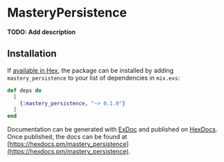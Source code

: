 # MasteryPersistence

**TODO: Add description**

## Installation

If [available in Hex](https://hex.pm/docs/publish), the package can be installed
by adding `mastery_persistence` to your list of dependencies in `mix.exs`:

```elixir
def deps do
  [
    {:mastery_persistence, "~> 0.1.0"}
  ]
end
```

Documentation can be generated with [ExDoc](https://github.com/elixir-lang/ex_doc)
and published on [HexDocs](https://hexdocs.pm). Once published, the docs can
be found at [https://hexdocs.pm/mastery_persistence](https://hexdocs.pm/mastery_persistence).

